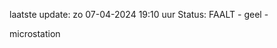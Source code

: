 laatste update: 
zo 07-04-2024 19:10   uur 
Status: FAALT - geel - 
<div class="service Y">microstation</div>